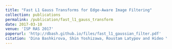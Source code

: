 ```yaml
---
title: "Fast L1 Gauss Transforms for Edge-Aware Image Filtering"
collection: publications
permalink: /publication/fast_l1_gauss_transform
date: 2017-03-10
venue: 'ISP RAS 2017'
paperurl: 'http://dbash.github.io/files/fast_l1_gaussian_filter.pdf'
citation: 'Dina Bashkirova, Shin Yoshizawa, Roustam Latypov and Hideo Yokota. (2017). &quot;Fast L1 Gauss Transforms for Edge-Aware Image Filtering.&quot; <i>Proceedings of ISP RAS</i>.'
---
```

